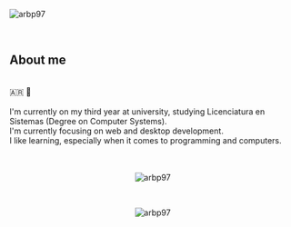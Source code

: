<p><img align="center" src="https://svg-banners.vercel.app/api?type=textBox&text1=Alan%20Blangille%20🚀&width=1200&height=400" alt="arbp97"></p>
<div align="left">
    <br>
    <h2>About me</h2>
    <br>🇦🇷 🧉
    <br>
    <br>I'm currently on my third year at university, 
    studying Licenciatura en Sistemas (Degree on Computer Systems). 
    <br>I'm currently focusing on web and desktop development.
    <br>I like learning, especially when it comes to programming and computers.
</div>
<br><br>
<div align="center">
    <p><img align="center" src="https://github-readme-stats.vercel.app/api/top-langs?username=arbp97&show_icons=true&theme=dark&locale=en&layout=compact" alt="arbp97" /></p>
    <br>
    <p><img align="center" src="https://github-readme-stats.vercel.app/api/?username=arbp97&show_icons=true&theme=dark&locale=en&layout=compact" alt="arbp97" /></p>
</div>
